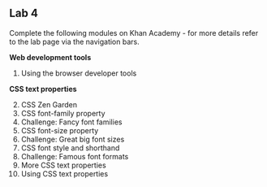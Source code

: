 ## Lab 4 

Complete the following modules on Khan Academy - for more details refer to the lab page via the navigation bars.

**Web development tools**

1. Using the browser developer tools

**CSS text properties**

2. CSS Zen Garden
3. CSS font-family property
4. Challenge: Fancy font families
5. CSS font-size property
6. Challenge: Great big font sizes
7. CSS font style and shorthand
8. Challenge: Famous font formats
9. More CSS text properties
10. Using CSS text properties
